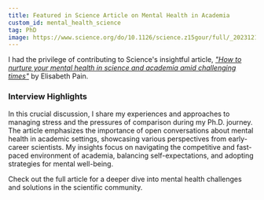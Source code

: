 ```yaml
---
title: Featured in Science Article on Mental Health in Academia
custom_id: mental_health_science
tag: PhD
image: https://www.science.org/do/10.1126/science.z15gour/full/_20231214_on_mental-health-1702506339177.jpg
---
```


I had the privilege of contributing to Science's insightful article, [*"How to nurture your mental health in science and academia amid challenging times"*](https://www.science.org/content/article/how-nurture-your-mental-health-science-and-academia-amid-challenging-times) by Elisabeth Pain. 

### Interview Highlights
In this crucial discussion, I share my experiences and approaches to managing stress and the pressures of comparison during my Ph.D. journey. The article emphasizes the importance of open conversations about mental health in academic settings, showcasing various perspectives from early-career scientists. My insights focus on navigating the competitive and fast-paced environment of academia, balancing self-expectations, and adopting strategies for mental well-being.

Check out the full article for a deeper dive into mental health challenges and solutions in the scientific community.

